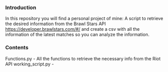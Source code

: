 ### Introduction
In this repository you will find a personal project of mine: A script to retrieve the desired information from the Brawl Stars API https://developer.brawlstars.com/#/ and create a csv with all the information of the latest matches so you can analyze the information.

### Contents
Functions.py - All the functions to retrieve the necessary info from the Riot API
working_script.py - 
